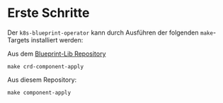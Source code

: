 # Erste Schritte

Der `k8s-blueprint-operator` kann durch Ausführen der folgenden `make`-Targets installiert werden:

Aus dem [Blueprint-Lib Repository](https://github.com/cloudogu/k8s-blueprint-lib)

```shell
make crd-component-apply
```

Aus diesem Repository:

```shell
make component-apply
```